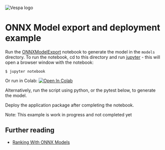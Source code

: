 
<!-- Copyright Vespa.ai. Licensed under the terms of the Apache 2.0 license. See LICENSE in the project root. -->

![Vespa logo](https://vespa.ai/assets/vespa-logo-color.png)

# ONNX Model export and deployment example
Run the [ONNXModelExport](ONNXModelExport.ipynb) notebook to generate the model in the `models` directory.
To run the notebook, cd to this directory and run [jupyter](https://jupyter.org/install) -
this will open a browser window with the notebook:

    $ jupyter notebook

Or run in Colab: 
[![Open In Colab](https://colab.research.google.com/assets/colab-badge.svg)](https://colab.research.google.com/github/vespa-engine/sample-apps/blob/master/examples/model-deployment/ONNXModelExport.ipynb)

Alternatively, run the script using python, or the pytest below, to generate the model.

Deploy the application package after completing the notebook.

Note: This example is work in progress and not completed yet


## Further reading
* [Ranking With ONNX Models](https://docs.vespa.ai/en/onnx.html)
